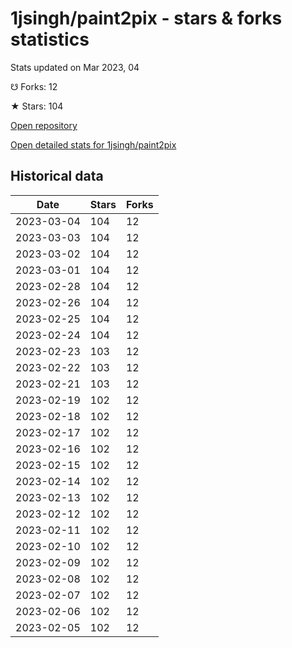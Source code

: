 # 1jsingh/paint2pix - stars & forks statistics

Stats updated on Mar 2023, 04

☋ Forks: 12

★ Stars: 104

[Open repository](https://github.com/1jsingh/paint2pix)

[Open detailed stats for 1jsingh/paint2pix](https://reviewgithub.com/rep/1jsingh/paint2pix)

## Historical data
| Date | Stars | Forks |
|------|-------|-------|
| 2023-03-04 | 104 | 12 | 
| 2023-03-03 | 104 | 12 | 
| 2023-03-02 | 104 | 12 | 
| 2023-03-01 | 104 | 12 | 
| 2023-02-28 | 104 | 12 | 
| 2023-02-26 | 104 | 12 | 
| 2023-02-25 | 104 | 12 | 
| 2023-02-24 | 104 | 12 | 
| 2023-02-23 | 103 | 12 | 
| 2023-02-22 | 103 | 12 | 
| 2023-02-21 | 103 | 12 | 
| 2023-02-19 | 102 | 12 | 
| 2023-02-18 | 102 | 12 | 
| 2023-02-17 | 102 | 12 | 
| 2023-02-16 | 102 | 12 | 
| 2023-02-15 | 102 | 12 | 
| 2023-02-14 | 102 | 12 | 
| 2023-02-13 | 102 | 12 | 
| 2023-02-12 | 102 | 12 | 
| 2023-02-11 | 102 | 12 | 
| 2023-02-10 | 102 | 12 | 
| 2023-02-09 | 102 | 12 | 
| 2023-02-08 | 102 | 12 | 
| 2023-02-07 | 102 | 12 | 
| 2023-02-06 | 102 | 12 | 
| 2023-02-05 | 102 | 12 | 

